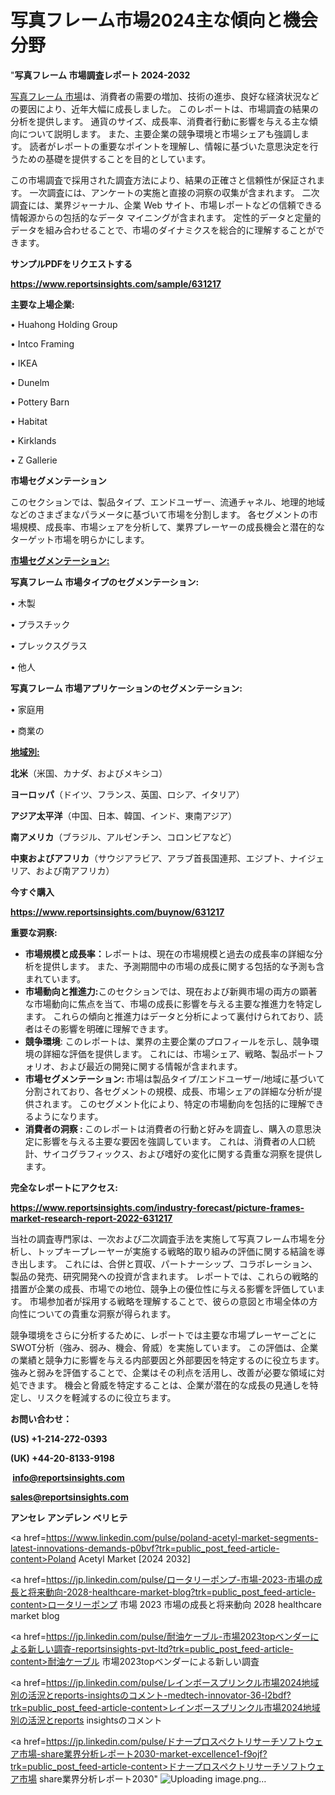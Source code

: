 # 写真フレーム市場2024主な傾向と機会分野

"<strong>写真フレーム 市場調査レポート 2024-2032</strong>

<a href=https://www.reportsinsights.com/sample/631217>写真フレーム 市場</a>は、消費者の需要の増加、技術の進歩、良好な経済状況などの要因により、近年大幅に成長しました。 このレポートは、市場調査の結果の分析を提供します。 通貨のサイズ、成長率、消費者行動に影響を与える主な傾向について説明します。 また、主要企業の競争環境と市場シェアも強調します。 読者がレポートの重要なポイントを理解し、情報に基づいた意思決定を行うための基礎を提供することを目的としています。

この市場調査で採用された調査方法により、結果の正確さと信頼性が保証されます。 一次調査には、アンケートの実施と直接の洞察の収集が含まれます。 二次調査には、業界ジャーナル、企業 Web サイト、市場レポートなどの信頼できる情報源からの包括的なデータ マイニングが含まれます。 定性的データと定量的データを組み合わせることで、市場のダイナミクスを総合的に理解することができます。

<strong><b>サンプルPDFをリクエストする</b></strong>

<a href=https://www.reportsinsights.com/sample/631217><strong><u>https://www.reportsinsights.com/sample/631217</u></strong></a>

<strong>主要な上場企業:</strong>

• Huahong Holding Group

• Intco Framing

• IKEA

• Dunelm

• Pottery Barn

• Habitat

• Kirklands

• Z Gallerie

<strong>市場セグメンテーション</strong>

このセクションでは、製品タイプ、エンドユーザー、流通チャネル、地理的地域などのさまざまなパラメータに基づいて市場を分割します。 各セグメントの市場規模、成長率、市場シェアを分析して、業界プレーヤーの成長機会と潜在的なターゲット市場を明らかにします。

<strong><u>市場セグメンテーション</u></strong><strong><u>:</u></strong>

<strong>写真フレーム 市場タイプのセグメンテーション:</strong>

• 木製

• プラスチック

• プレックスグラス

• 他人

<strong>写真フレーム 市場アプリケーションのセグメンテーション:</strong>

• 家庭用

• 商業の

<strong><u>地域別</u></strong><strong><u>:</u></strong>

<strong>北米</strong>（米国、カナダ、およびメキシコ）

<strong>ヨーロッパ</strong>（ドイツ、フランス、英国、ロシア、イタリア）

<strong>アジア太平洋</strong>（中国、日本、韓国、インド、東南アジア）

<strong>南アメリカ</strong>（ブラジル、アルゼンチン、コロンビアなど）

<strong>中東およびアフリカ</strong>（サウジアラビア、アラブ首長国連邦、エジプト、ナイジェリア、および南アフリカ）

<strong>今すぐ購入</strong>

<a href=https://www.reportsinsights.com/buynow/631217><strong><u>https://www.reportsinsights.com/buynow/631217</u></strong></a>

<strong>重要な洞察:</strong>
<ul>
  <li><strong>市場規模と成長率：</strong>レポートは、現在の市場規模と過去の成長率の詳細な分析を提供します。 また、予測期間中の市場の成長に関する包括的な予測も含まれています。</li>
  <li><strong>市場動向と推進力:</strong>このセクションでは、現在および新興市場の両方の顕著な市場動向に焦点を当て、市場の成長に影響を与える主要な推進力を特定します。 これらの傾向と推進力はデータと分析によって裏付けられており、読者はその影響を明確に理解できます。</li>
  <li><strong>競争環境</strong>: このレポートは、業界の主要企業のプロフィールを示し、競争環境の詳細な評価を提供します。 これには、市場シェア、戦略、製品ポートフォリオ、および最近の開発に関する情報が含まれます。</li>
  <li><strong>市場セグメンテーション: </strong>市場は製品タイプ/エンドユーザー/地域に基づいて分割されており、各セグメントの規模、成長、市場シェアの詳細な分析が提供されます。 このセグメント化により、特定の市場動向を包括的に理解できるようになります。</li>
  <li><strong>消費者の洞察 : </strong>このレポートは消費者の行動と好みを調査し、購入の意思決定に影響を与える主要な要因を強調しています。 これは、消費者の人口統計、サイコグラフィックス、および嗜好の変化に関する貴重な洞察を提供します。</li>
</ul>
<strong>完全なレポートにアクセス:</strong>

<a href=https://www.reportsinsights.com/industry-forecast/picture-frames-market-research-report-2022-631217><strong><u><b>https://www.reportsinsights.com/industry-forecast/picture-frames-market-research-report-2022-631217</b></u></strong></a>

当社の調査専門家は、一次および二次調査手法を実施して写真フレーム市場を分析し、トップキープレーヤーが実施する戦略的取り組みの評価に関する結論を導き出します。 これには、合併と買収、パートナーシップ、コラボレーション、製品の発売、研究開発への投資が含まれます。 レポートでは、これらの戦略的措置が企業の成長、市場での地位、競争上の優位性に与える影響を評価しています。 市場参加者が採用する戦略を理解することで、彼らの意図と市場全体の方向性についての貴重な洞察が得られます。

競争環境をさらに分析するために、レポートでは主要な市場プレーヤーごとにSWOT分析（強み、弱み、機会、脅威）を実施しています。 この評価は、企業の業績と競争力に影響を与える内部要因と外部要因を特定するのに役立ちます。 強みと弱みを評価することで、企業はその利点を活用し、改善が必要な領域に対処できます。 機会と脅威を特定することは、企業が潜在的な成長の見通しを特定し、リスクを軽減するのに役立ちます。

<strong>お問い合わせ：</strong>

<strong>(US) +1-214-272-0393</strong>

<strong>(UK) +44-20-8133-9198</strong>

<strong> </strong><a href=info@reportsinsights.com><strong><u>info@reportsinsights.com</u></strong></a>

<a href=sales@reportsinsights.com><strong><u>sales@reportsinsights.com</u></strong></a>

<strong>アンセレ アンデレン ベリヒテ</strong>

<a href=https://www.linkedin.com/pulse/poland-acetyl-market-segments-latest-innovations-demands-p0bvf?trk=public_post_feed-article-content>Poland Acetyl Market [2024 2032]</a>

<a href=https://jp.linkedin.com/pulse/ロータリーポンプ-市場-2023-市場の成長と将来動向-2028-healthcare-market-blog?trk=public_post_feed-article-content>ロータリーポンプ 市場 2023 市場の成長と将来動向 2028 healthcare market blog</a>

<a href=https://jp.linkedin.com/pulse/耐油ケーブル-市場2023topベンダーによる新しい調査-reportsinsights-pvt-ltd?trk=public_post_feed-article-content>耐油ケーブル 市場2023topベンダーによる新しい調査</a>

<a href=https://jp.linkedin.com/pulse/レインボースプリンクル市場2024地域別の活況とreports-insightsのコメント-medtech-innovator-36-l2bdf?trk=public_post_feed-article-content>レインボースプリンクル市場2024地域別の活況とreports insightsのコメント</a>

<a href=https://jp.linkedin.com/pulse/ドナープロスペクトリサーチソフトウェア市場-share業界分析レポート2030-market-excellence1-f9ojf?trk=public_post_feed-article-content>ドナープロスペクトリサーチソフトウェア市場 share業界分析レポート2030</a>"
![Uploading image.png…]()
